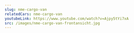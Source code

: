 ```yaml
---
slug: nme-cargo-van
relatedCars: nme-cargo-van
youtubeLink: https://www.youtube.com/watch?v=Ajpy5tYi7xA
src: /images/nme-cargo-van-frontansicht.jpg
---
```

